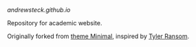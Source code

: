 *andrewsteck.github.io*

Repository for academic website.

Originally forked from [theme Minimal](https://github.com/pages-themes/minimal), inspired by [Tyler Ransom](https://tyleransom.github.io).


















    
   






































































